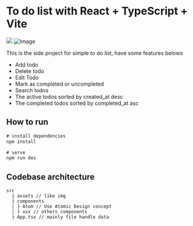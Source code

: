 # To do list with React + TypeScript + Vite

![](https://github.com/hannahpun/todo-list-react/ToDoList.png)
![Image](https://i.imgur.com/MaCCVyJ.png)

This is the side project for simple to do list, have some features belows

- Add todo
- Delete todo
- Edit Todo
- Mark as completed or uncompleted
- Search todos
- The active todos sorted by created_at desc
- The completed todos sorted by completed_at asc

## How to run

```js
# install dependencies
npm install

# serve
npm run dev
```

## Codebase architecture

```
src
  ├ assets // like img
  ├ components
  | ├ Atom // Use Atomic Design concept
  | ├ xxx // others components
  ├ App.tsx // mainly file handle data
```
